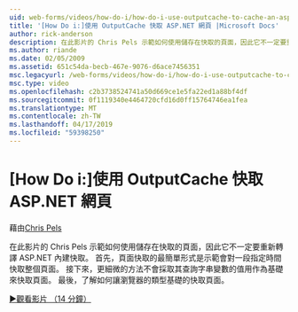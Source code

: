 ```yaml
---
uid: web-forms/videos/how-do-i/how-do-i-use-outputcache-to-cache-an-aspnet-page
title: '[How Do i:]使用 OutputCache 快取 ASP.NET 網頁 |Microsoft Docs'
author: rick-anderson
description: 在此影片的 Chris Pels 示範如何使用儲存在快取的頁面，因此它不一定要重新轉譯 ASP.NET 內建快取。 首先，...
ms.author: riande
ms.date: 02/05/2009
ms.assetid: 651c54da-becb-467e-9076-d6ace7456351
msc.legacyurl: /web-forms/videos/how-do-i/how-do-i-use-outputcache-to-cache-an-aspnet-page
msc.type: video
ms.openlocfilehash: c2b3738524741a50d669ce1e5fa22ed1a88bf4df
ms.sourcegitcommit: 0f1119340e4464720cfd16d0ff15764746ea1fea
ms.translationtype: MT
ms.contentlocale: zh-TW
ms.lasthandoff: 04/17/2019
ms.locfileid: "59398250"
---
```

# <a name="how-do-i-use-outputcache-to-cache-an-aspnet-page"></a>[How Do i:]使用 OutputCache 快取 ASP.NET 網頁

藉由[Chris Pels](https://twitter.com/chrispels)

在此影片的 Chris Pels 示範如何使用儲存在快取的頁面，因此它不一定要重新轉譯 ASP.NET 內建快取。 首先，頁面快取的最簡單形式是示範會對一段指定時間快取整個頁面。 接下來，更細微的方法不會採取其查詢字串變數的值用作為基礎來快取頁面。 最後，了解如何讓瀏覽器的類型基礎的快取頁面。

[&#9654;觀看影片 （14 分鐘）](https://channel9.msdn.com/Blogs/ASP-NET-Site-Videos/how-do-i-use-outputcache-to-cache-an-aspnet-page)

